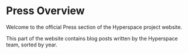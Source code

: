# Press Overview

Welcome to the official Press section of the Hyperspace project website.

This part of the website contains blog posts written by the Hyperspace team, sorted by year.